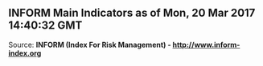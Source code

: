 ## INFORM Main Indicators as of Mon, 20 Mar 2017 14:40:32 GMT

Source: **INFORM (Index For Risk Management) - http://www.inform-index.org**